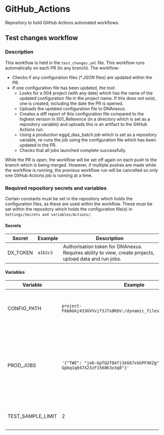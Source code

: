 # GitHub_Actions
Repository to hold GitHub Actions automated workflows.

## Test changes workflow
### Description
This workflow is held in the `test_changes.yml` file. This workflow runs automatically on each PR (to any branch). The workflow:
- Checks if any configuration files (*.JSON files) are updated within the PR.
- If one configuration file has been updated, the tool:
  - Looks for a 004 project (with any date) which has the name of the updated configuration file in the project name. If this does not exist, one is created, including the date the PR is opened.
  - Uploads the updated configuration file to DNAnexus.
  - Creates a diff report of this configuration file compared to the highest version in 001_Reference (in a directory which is set as a repository variable) and uploads this is an artifact to the GitHub Actions run.
  - Using a production eggd_dias_batch job which is set as a repository variable, re-runs the job using the configuration file which has been updated in the PR.
  - Checks that all jobs launched complete successfully.

While the PR is open, the workflow will be set off again on each push to the branch which is being merged. However, if multiple pushes are made while the workflow is running, the previous workflow run will be cancelled so only one GitHub Actions job is running at a time.

### Required repository secrets and variables
Certain constants must be set in the repository which holds the configuration files, as these are used within the workflow. These must be set within the repository which holds the configuration file(s) in `Settings/Secrets and variables/Actions/`.

#### Secrets

| Secret  | Example | Description |
| --- | --- | --- |
| DX_TOKEN  | `a1b2c3`  | Authorisation token for DNAnexus. Requires ability to view, create projects, upload data and run jobs.

#### Variables

| Variable  | Example | Description  |
| --- | --- | --- |
| CONFIG_PATH  | `project-Fkb6Gkj433GVVvj73J7x8KbV:/dynamic_files/dias_batch_configs` | The path in 001_Reference where production configuration files are stored |
| PROD_JOBS  | `'{"TWE": "job-GpfQ2fQ4fj3XG67xkbPFXKZg","CEN": "job-Gpbq1q847X23zF1568K3x3q8"}'` | Jobs which were run in production 002 projects for each assay which can be used for testing to re-run with the updated configuration file |
| TEST_SAMPLE_LIMIT  | 2 | The number of samples to set off testing jobs for |
